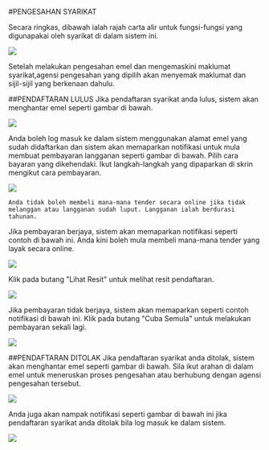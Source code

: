 #PENGESAHAN SYARIKAT

Secara ringkas, dibawah ialah rajah carta alir untuk fungsi-fungsi yang digunapakai oleh syarikat di dalam sistem ini.

![](/docs/public/content/images/dashboard_syarikat/carta_alir.png)

Setelah melakukan pengesahan emel dan mengemaskini maklumat syarikat,agensi pengesahan yang dipilih akan menyemak maklumat dan sijil-sijil yang berkenaan dahulu.

##PENDAFTARAN LULUS
Jika pendaftaran syarikat anda lulus, sistem akan menghantar emel seperti gambar di bawah.

![](/docs/public/content/images/pengesahan/email_lulus.png)

Anda boleh log masuk ke dalam sistem menggunakan alamat emel yang sudah didaftarkan dan sistem akan memaparkan notifikasi untuk mula membuat pembayaran langganan seperti gambar di bawah. Pilih cara bayaran yang dikehendaki. Ikut langkah-langkah yang dipaparkan di skrin mengikut cara pembayaran.

![](/docs/public/content/images/registration/bayar_kad_fpx.png)

    Anda tidak boleh membeli mana-mana tender secara online jika tidak melanggan atau langganan sudah luput. Langganan ialah berdurasi tahunan.

Jika pembayaran berjaya, sistem akan memaparkan notifikasi seperti contoh di bawah ini. Anda kini boleh mula membeli mana-mana tender yang layak secara online.

![](/docs/public/content/images/registration/langganan_berjaya.png)

Klik pada butang "Lihat Resit" untuk melihat resit pendaftaran.

![](/docs/public/content/images/kemaskini/resit_daftar.png)

Jika pembayaran tidak berjaya, sistem akan memaparkan seperti contoh notifikasi di bawah ini. Klik pada butang "Cuba Semula" untuk melakukan pembayaran sekali lagi.

![](/docs/public/content/images/registration/langganan_x_berjaya.png)

##PENDAFTARAN DITOLAK
Jika pendaftaran syarikat anda ditolak, sistem akan menghantar emel seperti gambar di bawah. Sila ikut arahan di dalam emel untuk meneruskan proses pengesahan atau berhubung dengan agensi pengesahan tersebut.

![](/docs/public/content/images/pengesahan/email_tolak.png)

Anda juga akan nampak notifikasi seperti gambar di bawah ini jika pendaftaran syarikat anda ditolak bila log masuk ke dalam sistem.

![](/docs/public/content/images/pengesahan/syarikat_reject_login.png)





